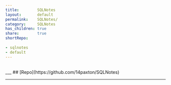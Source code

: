 ```yaml
---
title:        SQLNotes          
layout:       default          
permalink:    SQLNotes/          
category:     SQLNotes          
has_children: true          
share:        true          
shortRepo:        
        
- sqlnotes  
- default         
---
```

        
<br/>          
___          
## [Repo](https://github.com/14paxton/SQLNotes)          
        
***